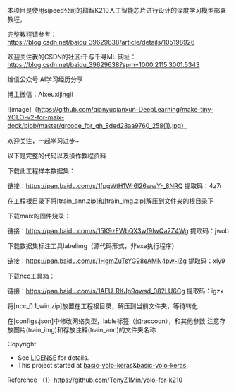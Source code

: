 本项目是使用sipeed公司的勘智K210人工智能芯片进行设计的深度学习模型部署教程，

完整教程请参考：
https://blog.csdn.net/baidu_39629638/article/details/105198926

欢迎关注我的CSDN的社区:千与千寻ML
网址：https://blog.csdn.net/baidu_39629638?spm=1000.2115.3001.5343

维信公众号:AI学习经历分享

博主微信：AIxeuxijingli

![image]（https://github.com/qianyuqianxun-DeepLearning/make-tiny-YOLO-v2-for-maix-dock/blob/master/qrcode_for_gh_8ded28aa9760_258(1).jpg）

欢迎关注，一起学习进步~

以下是完整的代码以及操作教程资料

下载此工程样本数据集：

链接：https://pan.baidu.com/s/1fpgWtH1Wr6l26wwY-_8NRQ 提取码：4z7r 

在工程根目录下将[train_ann.zip]和[train_img.zip]解压到文件夹的根目录下

下载maix的固件烧录：

链接：https://pan.baidu.com/s/15K9zFWbQX3wf9IwQa2Z4Wg 
提取码：jwob 

下载数据集标注工具labelimg（源代码形式，非exe执行程序）

链接：https://pan.baidu.com/s/1HgmZuTsYG98eAMN4pw-IZg 
提取码：xly9

下载ncc工具箱：

链接：https://pan.baidu.com/s/1AEU-RKJp9qwsd_082LU6Cg 提取码：igzx

将[ncc_0.1_win.zip]放置在工程根目录，解压到当前文件夹，等待转化

在[configs.json]中修改网络类型，lable标签（如raccoon），和其他参数 注意存放图片(train_img)和存放注释(train_ann)的文件夹名称

Copyright
* See [LICENSE](LICENSE) for details.
* This project started at [basic-yolo-keras](https://github.com/experiencor/basic-yolo-keras)&[basic-yolo-keras](https://github.com/experiencor/basic-yolo-keras).   

Reference
（1）https://github.com/TonyZ1Min/yolo-for-k210
